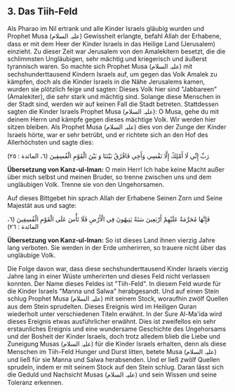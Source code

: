 ## 3. Das Tiih-Feld


Als Pharao im Nil ertrank und alle Kinder Israels gläubig wurden und Prophet Musa (علیہ السلام) Gewissheit erlangte, befahl Allah der Erhabene, dass er mit dem Heer der Kinder Israels in das Heilige Land (Jerusalem) einzieht. Zu dieser Zeit war Jerusalem von den Amalekitern besetzt, die die schlimmsten Ungläubigen, sehr mächtig und kriegerisch und äußerst tyrannisch waren. So machte sich Prophet Musa (علیہ السلام) mit sechshunderttausend Kindern Israels auf, um gegen das Volk Amalek zu kämpfen, doch als die Kinder Israels in die Nähe Jerusalems kamen, wurden sie plötzlich feige und sagten: Dieses Volk hier sind "Jabbareen" (Amalekiter), die sehr stark und mächtig sind. Solange diese Menschen in der Stadt sind, werden wir auf keinen Fall die Stadt betreten. Stattdessen sagten die Kinder Israels Prophet Musa (علیہ السلام): O Musa, gehe du mit deinem Herrn und kämpfe gegen dieses mächtige Volk. Wir werden hier sitzen bleiben. Als Prophet Musa (علیہ السلام) dies von der Zunge der Kinder Israels hörte, war er sehr betrübt, und er richtete sich an den Hof des Allerhöchsten und sagte dies:

رَبِّ إِنِّي لَا أَمْلِكُ إِلَّا نَفْسِي وَأَخِي فَافْرُقُ بَيْنَنَا وَ بَيْنَ الْقَوْمِ الْفُسِقِينَ (٦، المائدة : ٢٥)

**Übersetzung von Kanz-ul-Iman:** O mein Herr! Ich habe keine Macht außer über mich selbst und meinen Bruder, so trenne zwischen uns und dem ungläubigen Volk.
Trenne sie von den Ungehorsamen.

Auf dieses Bittgebet hin sprach Allah der Erhabene Seinen Zorn und Seine Majestät aus und sagte:

فَإِنَّهَا مُحَرَّمَةٌ عَلَيْهِمْ أَرْبَعِينَ سَنَةً يَتِيهُونَ فِي الْأَرْضِ فَلَا تَأْسَ عَلَى الْقَوْمِ الْفُسِقِينَ (٦، المائدة : ٢٦)

**Übersetzung von Kanz-ul-Iman:** So ist dieses Land ihnen vierzig Jahre lang verboten. Sie werden in der Erde umherirren, so trauere nicht über das ungläubige Volk.

Die Folge davon war, dass diese sechshunderttausend Kinder Israels vierzig Jahre lang in einer Wüste umherirrten und dieses Feld nicht verlassen konnten. Der Name dieses Feldes ist "Tiih-Feld". In diesem Feld wurde für die Kinder Israels "Manna und Salwa" herabgesandt. Und auf einen Stein schlug Prophet Musa (علیہ السلام) mit seinem Stock, woraufhin zwölf Quellen aus dem Stein sprudelten. Dieses Ereignis wird im Heiligen Quran wiederholt unter verschiedenen Titeln erwähnt. In der Sure Al-Ma'ida wird dieses Ereignis etwas ausführlicher erwähnt. Dies ist zweifellos ein sehr erstaunliches Ereignis und eine wundersame Geschichte des Ungehorsams und der Bosheit der Kinder Israels, doch trotz alledem blieb die Liebe und Zuneigung Musas (علیہ السلام) für die Kinder Israels erhalten, denn als diese Menschen im Tiih-Feld Hunger und Durst litten, betete Musa (علیہ السلام) und ließ für sie Manna und Salwa herabsenden. Und er ließ zwölf Quellen sprudeln, indem er mit seinem Stock auf den Stein schlug. Daran lässt sich die Geduld und Nachsicht Musas (علیہ السلام) und sein Wissen und seine Toleranz erkennen.
